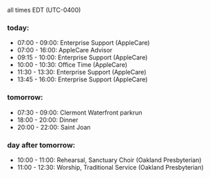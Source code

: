 all times EDT (UTC-0400)

### today:

* 07:00 - 09:00: Enterprise Support (AppleCare)
* 07:00 - 16:00: AppleCare Advisor
* 09:15 - 10:00: Enterprise Support (AppleCare)
* 10:00 - 10:30: Office Time (AppleCare)
* 11:30 - 13:30: Enterprise Support (AppleCare)
* 13:45 - 16:00: Enterprise Support (AppleCare)

### tomorrow:

* 07:30 - 09:00: Clermont Waterfront parkrun
* 18:00 - 20:00: Dinner
* 20:00 - 22:00: Saint Joan

### day after tomorrow:

* 10:00 - 11:00: Rehearsal, Sanctuary Choir (Oakland Presbyterian)
* 11:00 - 12:30: Worship, Traditional Service (Oakland Presbyterian)
